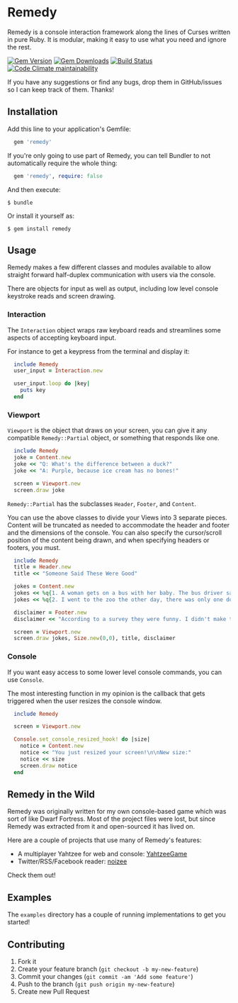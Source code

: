 Remedy
======

Remedy is a console interaction framework along the lines of Curses written in pure Ruby. It is modular, making it easy to use what you need and ignore the rest.

[![Gem Version](https://img.shields.io/gem/v/remedy.svg?style=for-the-badge)](https://rubygems.org/gems/remedy)
[![Gem Downloads](https://img.shields.io/gem/dt/remedy.svg?style=for-the-badge)](https://rubygems.org/gems/remedy)
[![Build Status](https://img.shields.io/travis/acook/remedy.svg?style=for-the-badge)](https://travis-ci.org/acook/remedy)
[![Code Climate maintainability](https://img.shields.io/codeclimate/maintainability/acook/remedy?style=for-the-badge)](https://codeclimate.com/github/acook/remedy/maintainability)


If you have any suggestions or find any bugs, drop them in GitHub/issues so I can keep track of them. Thanks!

Installation
------------

Add this line to your application's Gemfile:

```ruby
  gem 'remedy'
```

If you're only going to use part of Remedy, you can tell Bundler to not automatically require the whole thing:

```ruby
  gem 'remedy', require: false
```

And then execute:

    $ bundle

Or install it yourself as:

    $ gem install remedy

Usage
-----

Remedy makes a few different classes and modules available to allow straight forward half-duplex communication with users via the console.

There are objects for input as well as output, including low level console keystroke reads and screen drawing.

### Interaction

The `Interaction` object wraps raw keyboard reads and streamlines some aspects of accepting keyboard input.

For instance to get a keypress from the terminal and display it:

```ruby
  include Remedy
  user_input = Interaction.new

  user_input.loop do |key|
    puts key
  end
```

### Viewport

`Viewport` is the object that draws on your screen, you can give it any compatible `Remedy::Partial` object, or something that responds like one.

```ruby
  include Remedy
  joke = Content.new
  joke << "Q: What's the difference between a duck?"
  joke << "A: Purple, because ice cream has no bones!"

  screen = Viewport.new
  screen.draw joke
```

`Remedy::Partial` has the subclasses `Header`, `Footer`, and `Content`.

You can use the above classes to divide your Views into 3 separate pieces. Content will be truncated as needed to accommodate the header and footer and the dimensions of the console. You can also specify the cursor/scroll position of the content being drawn, and when specifying headers or footers, you must.

```ruby
  include Remedy
  title = Header.new
  title << "Someone Said These Were Good"

  jokes = Content.new
  jokes << %q{1. A woman gets on a bus with her baby. The bus driver says: 'Ugh, that's the ugliest baby I've ever seen!' The woman walks to the rear of the bus and sits down, fuming. She says to a man next to her: 'The driver just insulted me!' The man says: 'You go up there and tell him off. Go on, I'll hold your monkey for you.'}
  jokes << %q{2. I went to the zoo the other day, there was only one dog in it, it was a shitzu.}

  disclaimer = Footer.new
  disclaimer << "According to a survey they were funny. I didn't make them."

  screen = Viewport.new
  screen.draw jokes, Size.new(0,0), title, disclaimer
```

### Console

If you want easy access to some lower level console commands, you can use `Console`.

The most interesting function in my opinion is the callback that gets triggered when the user resizes the console window.

```ruby
  include Remedy

  screen = Viewport.new

  Console.set_console_resized_hook! do |size|
    notice = Content.new
    notice << "You just resized your screen!\n\nNew size:"
    notice << size
    screen.draw notice
  end
```

Remedy in the Wild
------------------

Remedy was originally written for my own console-based game which was sort of like Dwarf Fortress. Most of the project files were lost, but since Remedy was extracted from it and open-sourced it has lived on.

Here are a couple of projects that use many of Remedy's features:
- A multiplayer Yahtzee for web and console: [YahtzeeGame](https://github.com/ProgrammingPractice/YahtzeeGame)
- Twitter/RSS/Facebook reader: [noizee](https://github.com/acook/noizee)

Check them out!

Examples
--------

The `examples` directory has a couple of running implementations to get you started!

Contributing
------------

1. Fork it
2. Create your feature branch (`git checkout -b my-new-feature`)
3. Commit your changes (`git commit -am 'Add some feature'`)
4. Push to the branch (`git push origin my-new-feature`)
5. Create new Pull Request

